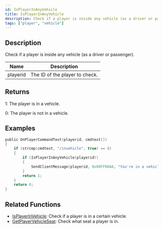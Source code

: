 ```yaml
---
id: IsPlayerInAnyVehicle
title: IsPlayerInAnyVehicle
description: Check if a player is inside any vehicle (as a driver or passenger).
tags: ["player", "vehicle"]
---
```


## Description

Check if a player is inside any vehicle (as a driver or passenger).

| Name     | Description                    |
| -------- | ------------------------------ |
| playerid | The ID of the player to check. |

## Returns

1: The player is in a vehicle.

0: The player is not in a vehicle.

## Examples

```c
public OnPlayerCommandText(playerid, cmdtext[])
{
    if (strcmp(cmdtext, "/invehicle", true) == 0)
    {
        if (IsPlayerInAnyVehicle(playerid))
        {
            SendClientMessage(playerid, 0x00FF00AA, "You're in a vehicle.");
        }
        return 1;
    }
    return 0;
}
```

## Related Functions

- [IsPlayerInVehicle](IsPlayerInVehicle.md): Check if a player is in a certain vehicle.
- [GetPlayerVehicleSeat](GetPlayerVehicleSeat.md): Check what seat a player is in.
